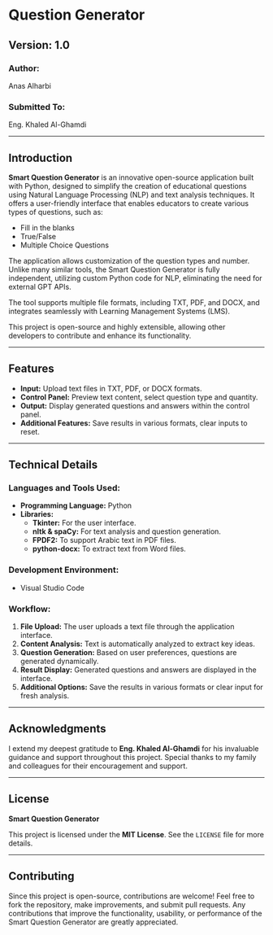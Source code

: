 # Question Generator

## Version: 1.0

### Author:
Anas Alharbi  

### Submitted To:
Eng. Khaled Al-Ghamdi  

---

## Introduction
**Smart Question Generator** is an innovative open-source application built with Python, designed to simplify the creation of educational questions using Natural Language Processing (NLP) and text analysis techniques. It offers a user-friendly interface that enables educators to create various types of questions, such as:

- Fill in the blanks
- True/False
- Multiple Choice Questions

The application allows customization of the question types and number. Unlike many similar tools, the Smart Question Generator is fully independent, utilizing custom Python code for NLP, eliminating the need for external GPT APIs.

The tool supports multiple file formats, including TXT, PDF, and DOCX, and integrates seamlessly with Learning Management Systems (LMS).

This project is open-source and highly extensible, allowing other developers to contribute and enhance its functionality.

---

## Features
- **Input:** Upload text files in TXT, PDF, or DOCX formats.
- **Control Panel:** Preview text content, select question type and quantity.
- **Output:** Display generated questions and answers within the control panel.
- **Additional Features:** Save results in various formats, clear inputs to reset.

---

## Technical Details

### Languages and Tools Used:
- **Programming Language:** Python  
- **Libraries:**
  - **Tkinter:** For the user interface.
  - **nltk & spaCy:** For text analysis and question generation.
  - **FPDF2:** To support Arabic text in PDF files.
  - **python-docx:** To extract text from Word files.

### Development Environment:
- Visual Studio Code

### Workflow:
1. **File Upload:** The user uploads a text file through the application interface.
2. **Content Analysis:** Text is automatically analyzed to extract key ideas.
3. **Question Generation:** Based on user preferences, questions are generated dynamically.
4. **Result Display:** Generated questions and answers are displayed in the interface.
5. **Additional Options:** Save the results in various formats or clear input for fresh analysis.

---

## Acknowledgments
I extend my deepest gratitude to **Eng. Khaled Al-Ghamdi** for his invaluable guidance and support throughout this project. Special thanks to my family and colleagues for their encouragement and support.

---

## License

**Smart Question Generator**  

This project is licensed under the **MIT License**. See the `LICENSE` file for more details.

---

## Contributing

Since this project is open-source, contributions are welcome! Feel free to fork the repository, make improvements, and submit pull requests. Any contributions that improve the functionality, usability, or performance of the Smart Question Generator are greatly appreciated.
